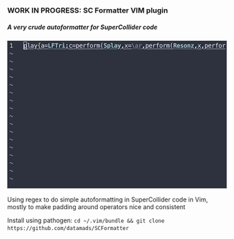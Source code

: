 ### WORK IN PROGRESS: SC Formatter VIM plugin
##### A very crude autoformatter for SuperCollider code

![](assets/autosave.gif)

Using regex to do simple autoformatting in SuperCollider code in Vim, mostly 
to make padding around operators nice and consistent

Install using pathogen: `cd ~/.vim/bundle && git clone https://github.com/datamads/SCFormatter`

